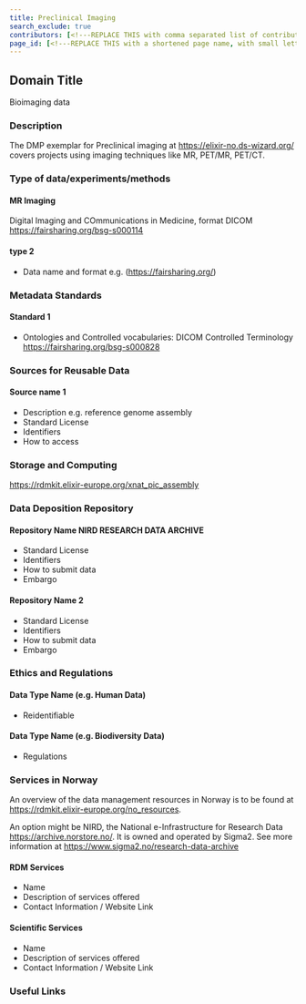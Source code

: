 ```yaml
---
title: Preclinical Imaging
search_exclude: true
contributors: [<!---REPLACE THIS with comma separated list of contributors--->]
page_id: [<!---REPLACE THIS with a shortened page name, with small letters and spaces, or an acronym in capital and small letters--->]
---
```


## Domain Title
<!--Example: High-Throughput Screening-->
Bioimaging data

### Description
The DMP exemplar for Preclinical imaging at https://elixir-no.ds-wizard.org/ covers projects using imaging techniques like MR, PET/MR, PET/CT. 

### Type of data/experiments/methods
#### MR Imaging
Digital Imaging and COmmunications in Medicine, format DICOM https://fairsharing.org/bsg-s000114

#### type 2
- Data name and format e.g. (https://fairsharing.org/)

### Metadata Standards
#### Standard 1
- Ontologies and Controlled vocabularies: DICOM Controlled Terminology https://fairsharing.org/bsg-s000828

### Sources for Reusable Data
#### Source name 1 
- Description e.g. reference genome assembly
- Standard License
- Identifiers
- How to access

### Storage and Computing
<!--Add information about e.g. NeLS-->
  https://rdmkit.elixir-europe.org/xnat_pic_assembly

### Data Deposition Repository

#### Repository Name NIRD RESEARCH DATA ARCHIVE 
- Standard License
- Identifiers
- How to submit data
- Embargo

#### Repository Name 2
- Standard License
- Identifiers
- How to submit data
- Embargo

### Ethics and Regulations
<!--Add information about laws and policies in Norway for relevant data types-->

#### Data Type Name (e.g. Human Data) 
- Reidentifiable

#### Data Type Name (e.g. Biodiversity Data) 
- Regulations

### Services in Norway
<!--Add one line description-->
An overview of the data management resources in Norway is to be found at https://rdmkit.elixir-europe.org/no_resources.

An option might be NIRD, the National e-Infrastructure for Research Data https://archive.norstore.no/. It is owned and operated by Sigma2. See more information at https://www.sigma2.no/research-data-archive

#### RDM Services
- Name
- Description of services offered
- Contact Information / Website Link

#### Scientific Services
- Name
- Description of services offered
- Contact Information / Website Link

### Useful Links
<!--Add a list of relevant external/global tools-->
